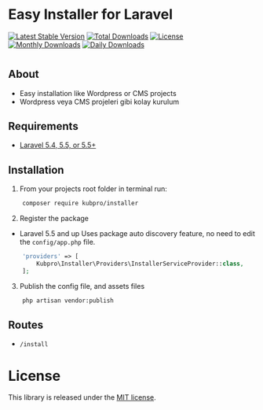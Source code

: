 # Easy Installer for Laravel 
[![Latest Stable Version](https://poser.pugx.org/kubpro/installer/v/stable)](https://packagist.org/packages/kubpro/installer)
[![Total Downloads](https://poser.pugx.org/kubpro/installer/downloads)](https://packagist.org/packages/kubpro/installer)
[![License](https://poser.pugx.org/kubpro/installer/license)](https://packagist.org/packages/kubpro/installer)
[![Monthly Downloads](https://poser.pugx.org/kubpro/installer/d/monthly)](https://packagist.org/packages/kubpro/installer)
[![Daily Downloads](https://poser.pugx.org/kubpro/installer/d/daily)](https://packagist.org/packages/kubpro/installer)
#

## About

* Easy installation like Wordpress or CMS projects
* Wordpress veya CMS projeleri gibi kolay kurulum



## Requirements

* [Laravel 5.4, 5.5, or 5.5+](https://laravel.com/docs/installation)

## Installation

1. From your projects root folder in terminal run:

```bash
    composer require kubpro/installer
```

2. Register the package

* Laravel 5.5 and up
Uses package auto discovery feature, no need to edit the `config/app.php` file.

```php
	'providers' => [
	    Kubpro\Installer\Providers\InstallerServiceProvider::class,
	];
```

3. Publish the  config file,  and assets files 

```bash
    php artisan vendor:publish
```

## Routes

* `/install`


License
=======

This library is released under the [MIT license](LICENSE).
